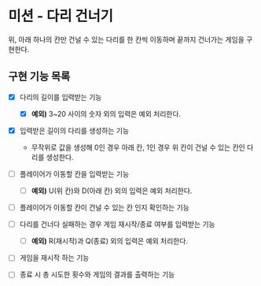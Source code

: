 # 미션 - 다리 건너기
위, 아래 하나의 칸만 건널 수 있는 다리를 한 칸씩 이동하며 끝까지 건너가는 게임을 구현한다.

## 구현 기능 목록

- [X] 다리의 길이를 입력받는 기능
  - [X] **예외)** 3~20 사이의 숫자 외의 입력은 예외 처리한다.

- [X] 입력받은 길이의 다리를 생성하는 기능
  - 무작위로 값을 생성해 0인 경우 아래 칸, 1인 경우 위 칸이 건널 수 있는 칸인 다리를 생성한다.

- [ ] 플레이어가 이동할 칸을 입력받는 기능
  - [ ] **예외)** U(위 칸)와 D(아래 칸) 외의 입력은 예외 처리한다.

- [ ] 플레이어가 이동할 칸이 건널 수 있는 칸 인지 확인하는 기능

- [ ] 다리를 건너다 실패하는 경우 게임 재시작/종료 여부를 입력받는 기능 
  - [ ] **예외)** R(재시작)과 Q(종료) 외의 입력은 예외 처리한다.
  
- [ ] 게임을 재시작 하는 기능

- [ ] 종료 시 총 시도한 횟수와 게임의 결과를 출력하는 기능